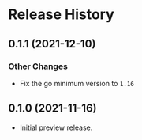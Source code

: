 # Release History

## 0.1.1 (2021-12-10)

### Other Changes

- Fix the go minimum version to `1.16`

## 0.1.0 (2021-11-16)

- Initial preview release.
